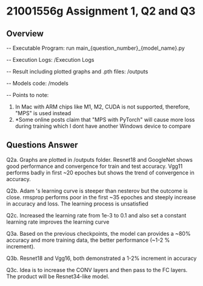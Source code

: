 <h1>21001556g Assignment 1, Q2 and Q3</h1>

<h2>Overview</h2>

-- Executable Program:
run main_{question_number}_{model_name}.py

-- Execution Logs:
/Execution Logs

-- Result including plotted graphs and .pth files:
/outputs

-- Models code:
/models

-- Points to note:
1. In Mac with ARM chips like M1, M2, CUDA is not supported, therefore, "MPS" is used instead
2. *Some online posts claim that "MPS with PyTorch" will cause more loss during training which I dont have another Windows device to compare


<h2>Questions Answer</h2>
Q2a. Graphs are plotted in /outputs folder. Resnet18 and GoogleNet shows good performance and convergence for train and test accuracy.
     Vgg11 performs badly in first ~20 epoches but shows the trend of convergence in accuracy.

Q2b. Adam 's learning curve is steeper than nesterov but the outcome is close.
     rmsprop performs poor in the first ~35 epoches and steeply increase in accuracy and loss. The learning process is unsatisfied 

Q2c. Increased the learning rate from 1e-3 to 0.1 and also set a constant learning rate improves the learning curve 

Q3a. Based on the previous checkpoints, the model can provides a ~80% accuracy and more training data, the better performance (~1-2 % increment).

Q3b. Resnet18 and Vgg16, both demonstrated a 1-2% increment in accuracy

Q3c. Idea is to increase the CONV layers and then pass to the FC layers. The product will be Resnet34-like model.



